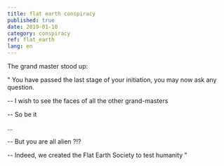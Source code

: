 ```yaml
---
title: flat earth conspiracy
published: true
date: 2019-01-10
category: conspiracy
ref: flat_earth
lang: en
---
```


The grand master stood up:  

" You have passed the last stage of your initiation, you may now ask any question.

-- I wish to see the faces of all the other grand-masters

-- So be it 

...

-- But you are all alien ?!?

-- Indeed, we created the Flat Earth Society to test humanity "
